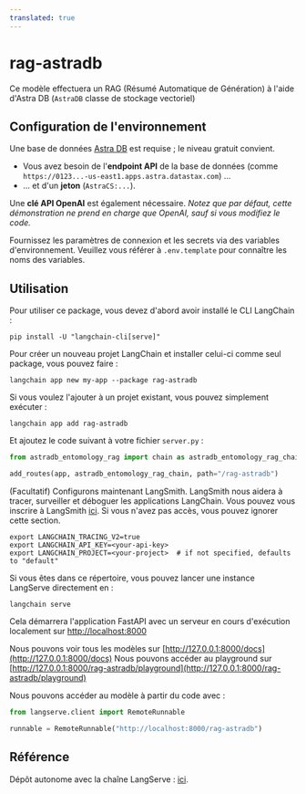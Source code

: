```yaml
---
translated: true
---
```


# rag-astradb

Ce modèle effectuera un RAG (Résumé Automatique de Génération) à l'aide d'Astra DB (`AstraDB` classe de stockage vectoriel)

## Configuration de l'environnement

Une base de données [Astra DB](https://astra.datastax.com) est requise ; le niveau gratuit convient.

- Vous avez besoin de l'**endpoint API** de la base de données (comme `https://0123...-us-east1.apps.astra.datastax.com`) ...
- ... et d'un **jeton** (`AstraCS:...`).

Une **clé API OpenAI** est également nécessaire. _Notez que par défaut, cette démonstration ne prend en charge que OpenAI, sauf si vous modifiez le code._

Fournissez les paramètres de connexion et les secrets via des variables d'environnement. Veuillez vous référer à `.env.template` pour connaître les noms des variables.

## Utilisation

Pour utiliser ce package, vous devez d'abord avoir installé le CLI LangChain :

```shell
pip install -U "langchain-cli[serve]"
```

Pour créer un nouveau projet LangChain et installer celui-ci comme seul package, vous pouvez faire :

```shell
langchain app new my-app --package rag-astradb
```

Si vous voulez l'ajouter à un projet existant, vous pouvez simplement exécuter :

```shell
langchain app add rag-astradb
```

Et ajoutez le code suivant à votre fichier `server.py` :

```python
from astradb_entomology_rag import chain as astradb_entomology_rag_chain

add_routes(app, astradb_entomology_rag_chain, path="/rag-astradb")
```

(Facultatif) Configurons maintenant LangSmith.
LangSmith nous aidera à tracer, surveiller et déboguer les applications LangChain.
Vous pouvez vous inscrire à LangSmith [ici](https://smith.langchain.com/).
Si vous n'avez pas accès, vous pouvez ignorer cette section.

```shell
export LANGCHAIN_TRACING_V2=true
export LANGCHAIN_API_KEY=<your-api-key>
export LANGCHAIN_PROJECT=<your-project>  # if not specified, defaults to "default"
```

Si vous êtes dans ce répertoire, vous pouvez lancer une instance LangServe directement en :

```shell
langchain serve
```

Cela démarrera l'application FastAPI avec un serveur en cours d'exécution localement sur
[http://localhost:8000](http://localhost:8000)

Nous pouvons voir tous les modèles sur [http://127.0.0.1:8000/docs](http://127.0.0.1:8000/docs)
Nous pouvons accéder au playground sur [http://127.0.0.1:8000/rag-astradb/playground](http://127.0.0.1:8000/rag-astradb/playground)

Nous pouvons accéder au modèle à partir du code avec :

```python
from langserve.client import RemoteRunnable

runnable = RemoteRunnable("http://localhost:8000/rag-astradb")
```

## Référence

Dépôt autonome avec la chaîne LangServe : [ici](https://github.com/hemidactylus/langserve_astradb_entomology_rag).
